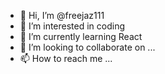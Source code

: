 - 👋 Hi, I’m @freejaz111
- 👀 I’m interested in coding
- 🌱 I’m currently learning React
- 💞️ I’m looking to collaborate on ...
- 📫 How to reach me ...

<!---
freejaz111/freejaz111 is a ✨ special ✨ repository because its `README.md` (this file) appears on your GitHub profile.
You can click the Preview link to take a look at your changes.
--->
